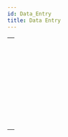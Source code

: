 ```yaml
---
id: Data_Entry
title: Data Entry
---
```

||
|---|
|[<!-- INCLUDE #_command_.ACCEPT.Syntax -->](../../commands-legacy/accept)<br/><!-- INCLUDE #_command_.ACCEPT.Summary -->|
|[<!-- INCLUDE #_command_.ADD RECORD.Syntax -->](../../commands-legacy/add-record)<br/><!-- INCLUDE #_command_.ADD RECORD.Summary -->|
|[<!-- INCLUDE #_command_.CANCEL.Syntax -->](../../commands-legacy/cancel)<br/><!-- INCLUDE #_command_.CANCEL.Summary -->|
|[<!-- INCLUDE #_command_.DIALOG.Syntax -->](../../commands-legacy/dialog)<br/><!-- INCLUDE #_command_.DIALOG.Summary -->|
|[<!-- INCLUDE #_command_.Modified.Syntax -->](../../commands-legacy/modified)<br/><!-- INCLUDE #_command_.Modified.Summary -->|
|[<!-- INCLUDE #_command_.MODIFY RECORD.Syntax -->](../../commands-legacy/modify-record)<br/><!-- INCLUDE #_command_.MODIFY RECORD.Summary -->|
|[<!-- INCLUDE #_command_.Old.Syntax -->](../../commands-legacy/old)<br/><!-- INCLUDE #_command_.Old.Summary -->|
|[<!-- INCLUDE #_command_.REJECT.Syntax -->](../../commands-legacy/reject)<br/><!-- INCLUDE #_command_.REJECT.Summary -->|

